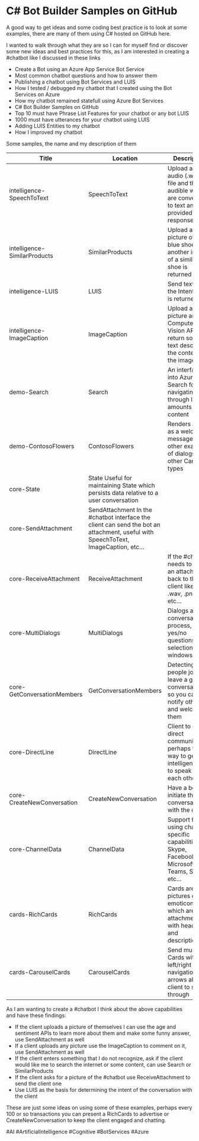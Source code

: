 # C# Bot Builder Samples on GitHub

A good way to get ideas and some coding best practice is to look at some examples, there are many of them using C# hosted on GitHub here.

I wanted to walk through what they are so I can for myself find or discover some new ideas and best practices for this, as I am interested in creating a #chatbot like I discussed in these links

+ Create a Bot using an Azure App Service Bot Service
+ Most common chatbot questions and how to answer them
+ Publishing a chatbot using Bot Services and LUIS
+ How I tested / debugged my chatbot that I created using the Bot Services on Azure
+ How my chatbot remained statefull using Azure Bot Services
+ C# Bot Builder Samples on GitHub
+ Top 10 must have Phrase List Features for your chatbot or any bot LUIS
+ 1000 must have utterances for your chatbot using LUIS
+ Adding LUIS Entities to my chatbot
+ How I improved my chatbot

Some samples, the name and my description of them

| Title	| Location	| Description
| ----- | --------- | -----------
| intelligence-SpeechToText	| SpeechToText | Upload an audio (.wav) file and the audible words are converted to text and provided in a response |
| intelligence-SimilarProducts	| SimilarProducts | Upload a picture of a blue shoe, another image of a similar blue shoe is returned |
| intelligence-LUIS	| LUIS | Send text and the Intent of it is returned |
| intelligence-ImageCaption	| ImageCaption | Upload a picture and the Computer Vision API will return some text describing the contents of the image |
| demo-Search	| Search | An interface into Azure Search for navigating through large amounts of content  |
| demo-ContosoFlowers	| ContosoFlowers | Renders a Card as a welcome message, plus other examples of dialogs and other Card types  |
| core-State | State Useful for maintaining State which persists data relative to a user conversation |
| core-SendAttachment	| SendAttachment In the #chatbot interface the client can send the bot an attachment, useful with SpeechToText, ImageCaption, etc…  |
| core-ReceiveAttachment | ReceiveAttachment | If the #chatbot needs to send an attachment back to the client like a .wav, .png, .gif, etc…  |
| core-MultiDialogs	| MultiDialogs | Dialogs are a conversation process, yes/no questions or selection dialog windows |
| core-GetConversationMembers	| GetConversationMembers | Detecting when people join or leave a group conversation, so you can notify others and welcome them |
| core-DirectLine	| DirectLine | Client to client direct communication, perhaps the way to get intelligent bots to speak with each other |
| core-CreateNewConversation | CreateNewConversation | Have a bot initiate the conversation with the client |
| core-ChannelData | ChannelData | Support for using channel specific capabilities like Skype, Facebook, Microsoft Teams, Slack, etc… |
| cards-RichCards	| RichCards | Cards are pictures or emoticons, which are not attachments, with headings and descriptions |
| cards-CarouselCards	| CarouselCards | Send multiple Cards with the left/right navigation arrows allowing client to scroll through |
 
As I am wanting to create a #chatbot I think about the above capabilities and have these findings:

+ If the client uploads a picture of themselves I can use the age and sentiment APIs to learn more about them and make some funny answer, use SendAttachment as well
+ If a client uploads any picture use the ImageCaption to comment on it, use SendAttachment as well
+ If the client enters something that I do not recognize, ask if the client would like me to search the internet or some content, can use Search or SimilarProducts
+ If the client asks for a picture of the #chatbot use ReceiveAttachment to send the client one
+ Use LUIS as the basis for determining the intent of the conversation with the client

These are just some ideas on using some of these examples, perhaps every 100 or so transactions you can present a RichCards to advertise or CreateNewConversation to keep the client engaged and chatting.

#AI #ArtificialIntelligence #Cognitive #BotServices #Azure

[LINK1]: https://github.com/Microsoft/BotBuilder-Samples/tree/master/CSharp
[LINK2]: https://github.com/Microsoft/BotBuilder-Samples/tree/master/CSharp/intelligence-SpeechToText
[LINK3]: https://github.com/Microsoft/BotBuilder-Samples/blob/master/CSharp/intelligence-SimilarProducts
[LINK4]: https://github.com/Microsoft/BotBuilder-Samples/tree/master/CSharp/intelligence-LUIS
[LINK5]: https://github.com/Microsoft/BotBuilder-Samples/tree/master/CSharp/intelligence-ImageCaption
[LINK6]: https://github.com/Microsoft/BotBuilder-Samples/tree/master/CSharp/demo-Search
[LINK7]: https://github.com/Microsoft/BotBuilder-Samples/tree/master/CSharp/demo-ContosoFlowers
[LINK8]: https://github.com/Microsoft/BotBuilder-Samples/tree/master/CSharp/core-State
[LINK9]: https://github.com/Microsoft/BotBuilder-Samples/tree/master/CSharp/core-SendAttachment
[LINK10]: https://github.com/Microsoft/BotBuilder-Samples/tree/master/CSharp/core-ReceiveAttachment
[LINK11]: https://github.com/Microsoft/BotBuilder-Samples/tree/master/CSharp/core-MultiDialogs
[LINK12]: https://github.com/Microsoft/BotBuilder-Samples/tree/master/CSharp/core-GetConversationMembers
[LINK13]: https://github.com/Microsoft/BotBuilder-Samples/tree/master/CSharp/core-DirectLine
[LINK14]: https://github.com/Microsoft/BotBuilder-Samples/tree/master/CSharp/core-CreateNewConversation
[LINK15]: https://github.com/Microsoft/BotBuilder-Samples/tree/master/CSharp/core-ChannelData
[LINK16]: https://github.com/Microsoft/BotBuilder-Samples/tree/master/CSharp/cards-RichCards
[LINK17]: https://github.com/Microsoft/BotBuilder-Samples/tree/master/CSharp/cards-CarouselCards
